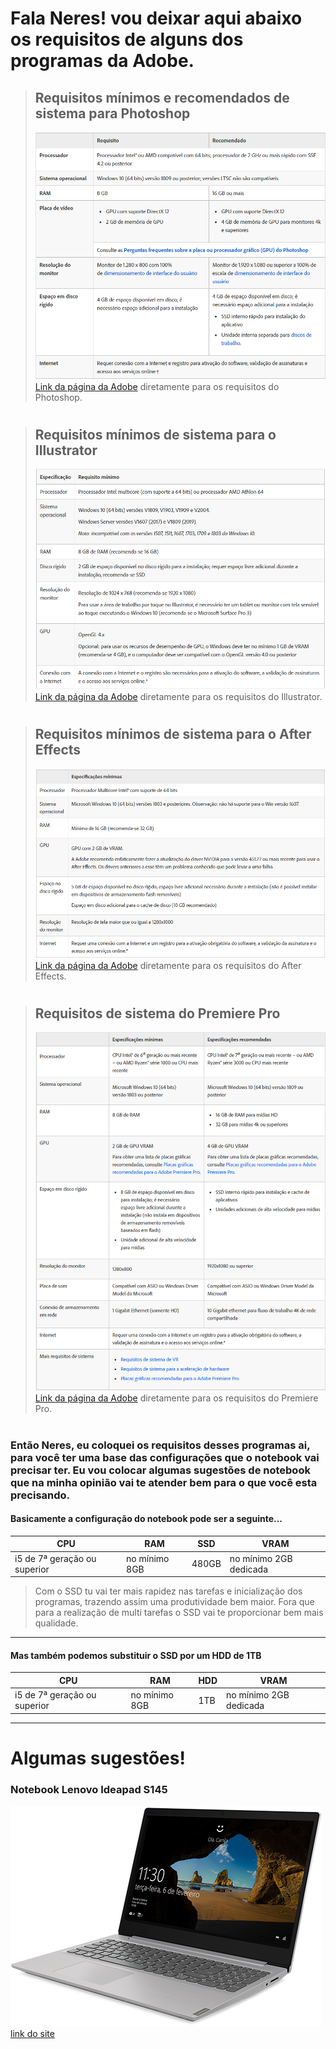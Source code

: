 
# Fala Neres! vou deixar aqui abaixo os requisitos de alguns dos programas da Adobe.
> ## Requisitos mínimos e recomendados de sistema para Photoshop
> ![photoshop](imagens/photoshop.png)
> [Link da página da Adobe](https://helpx.adobe.com/br/photoshop/system-requirements.html) diretamente para os requisitos do Photoshop.
#
> ## Requisitos mínimos de sistema para o Illustrator
> ![adobe illustrator](imagens/adobeillustrator.png)
> [Link da página da Adobe](https://helpx.adobe.com/br/illustrator/system-requirements.html) diretamente para os requisitos do Illustrator.
#
> ## Requisitos mínimos de sistema para o After Effects
> ![after effects](imagens/aftereffects.png)
> [Link da página da Adobe](https://helpx.adobe.com/br/after-effects/user-guide.html/br/after-effects/system-requirements.ug.html) diretamente para os requisitos do After Effects.
#
> ## Requisitos de sistema do Premiere Pro
> ![premiere](imagens/premiere.png)
> [Link da página da Adobe](https://helpx.adobe.com/br/premiere-pro/user-guide.html/br/premiere-pro/system-requirements.ug.html) diretamente para os requisitos do Premiere Pro.
#
### Então Neres, eu coloquei os requisitos desses programas ai, para você ter uma base das configurações que o notebook vai precisar ter. Eu vou colocar algumas sugestões de notebook que na minha opinião vai te atender bem para o que você esta precisando.
#### Basicamente a configuração do notebook pode ser a seguinte...
CPU | RAM | SSD | VRAM |
--- | --- | --- | ---- |
i5 de 7ª geração ou superior | no mínimo 8GB | 480GB | no mínimo 2GB dedicada |

> Com o SSD tu vai ter mais rapidez nas tarefas e inicialização dos programas, trazendo assim uma produtividade bem maior. Fora que para a realização de multi tarefas o SSD  vai te proporcionar bem mais qualidade.
---
#### Mas também podemos substituir o SSD por um HDD de 1TB
CPU | RAM | HDD | VRAM |
--- | --- | --- | ---- |
i5 de 7ª geração ou superior | no mínimo 8GB | 1TB | no mínimo 2GB dedicada |
---
# Algumas sugestões!
### Notebook Lenovo Ideapad S145
![lenovo s145](imagens/lenovoideapads145.png)
[link do site](https://www.kabum.com.br/cgi-local/site/produtos/descricao_ofertas.cgi?codigo=115256)
 
